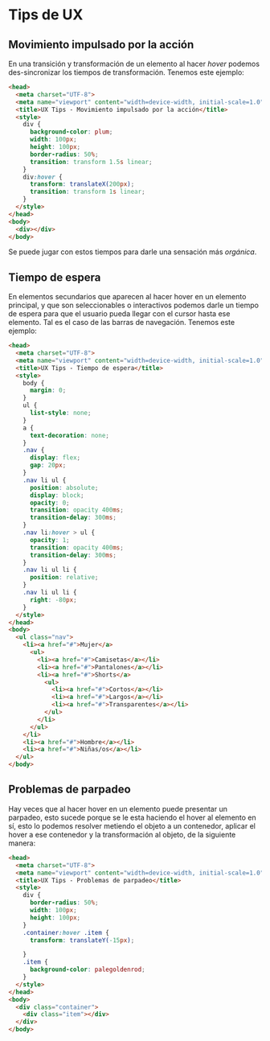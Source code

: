 # Tips de UX

## Movimiento impulsado por la acción

En una transición y transformación de un elemento al hacer _hover_ podemos des-sincronizar los tiempos de transformación. Tenemos este ejemplo:

```html
<head>
  <meta charset="UTF-8">
  <meta name="viewport" content="width=device-width, initial-scale=1.0">
  <title>UX Tips - Movimiento impulsado por la acción</title>
  <style>
    div {
      background-color: plum;
      width: 100px;
      height: 100px;
      border-radius: 50%;
      transition: transform 1.5s linear;
    }
    div:hover {
      transform: translateX(200px);
      transition: transform 1s linear;
    }
  </style>
</head>
<body>
  <div></div>
</body>
```
Se puede jugar con estos tiempos para darle una sensación más _orgánica_.

## Tiempo de espera

En elementos secundarios que aparecen al hacer hover en un elemento principal, y que son seleccionables o interactivos podemos darle un tiempo de espera para que el usuario pueda llegar con el cursor hasta ese elemento. Tal es el caso de las barras de navegación. Tenemos este ejemplo:

```html
<head>
  <meta charset="UTF-8">
  <meta name="viewport" content="width=device-width, initial-scale=1.0">
  <title>UX Tips - Tiempo de espera</title>
  <style>
    body {
      margin: 0;
    }
    ul {
      list-style: none;
    }
    a {
      text-decoration: none;
    }
    .nav {
      display: flex;
      gap: 20px;
    }
    .nav li ul {
      position: absolute;
      display: block;
      opacity: 0;
      transition: opacity 400ms;
      transition-delay: 300ms;
    }
    .nav li:hover > ul {
      opacity: 1;
      transition: opacity 400ms;
      transition-delay: 300ms;
    }
    .nav li ul li {
      position: relative;
    }
    .nav li ul li {
      right: -80px;
    }
  </style>
</head>
<body>
  <ul class="nav">
    <li><a href="#">Mujer</a>
      <ul>
        <li><a href="#">Camisetas</a></li>
        <li><a href="#">Pantalones</a></li>
        <li><a href="#">Shorts</a>
          <ul>
            <li><a href="#">Cortos</a></li>
            <li><a href="#">Largos</a></li>
            <li><a href="#">Transparentes</a></li>
          </ul>
        </li>
      </ul>
    </li>
    <li><a href="#">Hombre</a></li>
    <li><a href="#">Niñas/os</a></li>
  </ul>
</body>
```

## Problemas de parpadeo

Hay veces que al hacer hover en un elemento puede presentar un parpadeo, esto sucede porque se le esta haciendo el hover al elemento en sí, esto lo podemos resolver metiendo el objeto a un contenedor, aplicar el hover a ese contenedor y la transformación al objeto, de la siguiente manera:

```html
<head>
  <meta charset="UTF-8">
  <meta name="viewport" content="width=device-width, initial-scale=1.0">
  <title>UX Tips - Problemas de parpadeo</title>
  <style>
    div {
      border-radius: 50%;
      width: 100px;
      height: 100px;
    }
    .container:hover .item {
      transform: translateY(-15px);

    }
    .item {
      background-color: palegoldenrod;
    }
  </style>
</head>
<body>
  <div class="container">
    <div class="item"></div>
  </div>
</body>
```